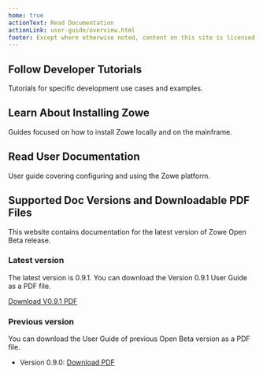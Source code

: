 ```yaml
---
home: true
actionText: Read Documentation
actionLink: user-guide/overview.html
footer: Except where otherwise noted, content on this site is licensed under a Creative Commons Attribution 4.0 International license.
---
```


<div class="features">
  <div class="feature">
    <h2>Follow Developer Tutorials</h2>
    <p>Tutorials for specific development use cases and examples.</p>
  </div>
  <div class="feature">
    <h2>Learn About Installing Zowe</h2>
    <p>Guides focused on how to install Zowe locally and on the mainframe.</p>
  </div>
  <div class="feature">
    <h2>Read User Documentation</h2>
    <p>User guide covering configuring and using the Zowe platform.</p>
  </div>
</div>

## Supported Doc Versions and Downloadable PDF Files

This website contains documentation for the latest version of Zowe Open Beta release.

### Latest version
The latest version is 0.9.1. You can download the Version 0.9.1 User Guide as a PDF file.

[Download V0.9.1 PDF](https://zowe.github.io/docs-site/Zowe_User_Guide.pdf)

### Previous version
You can download the User Guide of previous Open Beta version as a PDF file.

- Version 0.9.0: [Download PDF](https://zowe.github.io/docs-site/Zowe_User_Guide_0.9.0.pdf)
